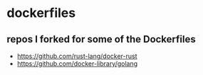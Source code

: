 # dockerfiles

## repos I forked for some of the Dockerfiles

- https://github.com/rust-lang/docker-rust
- https://github.com/docker-library/golang
